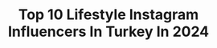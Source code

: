 ---
title: Top 10 Lifestyle Instagram Influencers In Turkey In 2024
description: >-
  Find top lifestyle Instagram influencers in Turkey in 2024. Most popular hashtags: #reklam #ke #summer.
platform: Instagram
hits: 628
text_top: Analyze the most popular Instagram influencers on inBeat.
text_bottom: Our database aggregates 628 Instagram influencers like this in Turkey for you to connect with.
profiles:
  - username: "hadleyogarro"
    fullname: >-
      Hadley Ogarro
    bio: >-
      #InHadleyWeTrust 🌍 food, events, fits, lifestyle + travel 📧 hello@hadleyogarro.com 📍 london
    location: "Turkey"
    followers: 15447
    engagement: 835
    commentsToLikes: 0.092943
    id: clivee2x62kfo0j08i3hyv71x
    verified: false
    hashtags: "#celestyaljourney, #londonrestaurants, #celestyal, #wizzair"
  - username: "gurkankacmazz"
    fullname: >-
      Gürkan Kaçmaz
    bio: >-
      91119919111✨ Influencer | Marketing&Pr Travel | LifeStyle | Fashion Reklam ve İş birlikleri için 📩 gurkan@thepeggi.co @eventmag Private Club
    location: "Turkey"
    followers: 107673
    engagement: 416
    commentsToLikes: 0.038907
    id: ckf5ttxg6irk50j237na50dj0
    verified: false
    hashtags: "#reklam, #kesfet, #fashionstyle, #dubai"
  - username: "saba"
    fullname: >-
      Saba
    bio: >-
      Fashion | Beauty | lifestyle
    location: "Turkey"
    followers: 477908
    engagement: 717
    commentsToLikes: 0.013948
    id: ck5q60o0vvee60i11vu8hh70y
    verified: false
    hashtags: "#nophotoshop, #blackandwhite, #beautiful, #1990"
  - username: "melisdilmener"
    fullname: >-
      Melis Dilmener
    bio: >-
      •Yaşam koçu •Content Creator | LifeStyle | Food •Annelik Sanatı Dergisi köşe yazarı 📝 •dilmenermelis@yahoo.com 📩
    location: "Turkey"
    followers: 419093
    engagement: 400
    commentsToLikes: 0.003466
    id: ck8sz15dsmsg70j78dyfir6ag
    verified: false
    hashtags: "#diorbeauty, #love, #reklam, #ak"
  - username: "endamdan"
    fullname: >-
      Endam Orçun
    bio: >-
      📍İzmir 💄Beauty | Makeup | Lifestyle 💌 endamorcun@gmail.com 👩🏻‍🔬PAU Chemical Engineering
    location: "Turkey"
    followers: 12558
    engagement: 532
    commentsToLikes: 0.127425
    id: ck600ropde50v0i14a6pfhv9w
    verified: false
    hashtags: "#avonturkiye, #niacinamide, #avon, #gold"
  - username: "ezgilkyaz"
    fullname: >-
      İlkyaz Ezgi U.
    bio: >-
      İstanbul, Türkiye ✉️ ezgilkyaz@hotmail.com Fashion | Interior | Lifestyle | Aesthetic
    location: "Turkey"
    followers: 60127
    engagement: 438
    commentsToLikes: 0.016952
    id: ckapbh5kizu6y0i78b0rea6ic
    verified: false
    hashtags: "#whatiwear, #outfitoftheday, #outfitinspiration, #ootd"
  - username: "amin_arzu"
    fullname: >-
      Arzu Shirmamedova
    bio: >-
      •Lifestyle Influencer • For collab: @amin.arzu.pr
    location: "Turkey"
    followers: 205679
    engagement: 1415
    commentsToLikes: 0.011545
    id: ckaox2yi1bjnv0i78z37jh0it
    verified: false
    hashtags: ""
  - username: "sarafeyzz"
    fullname: >-
      Sara Feyz
    bio: >-
      Beauty | lifestyle 📍ist 💚🕊️❤️
    location: "Turkey"
    followers: 89132
    engagement: 831
    commentsToLikes: 0.069192
    id: ckap2mfk5zh7y0i78t1tahvpr
    verified: false
    hashtags: "#sarafeyz, #makeupvideos, #challenge, #tehran"
  - username: "ecrenlepsikoloji"
    fullname: >-
      Ecren | 𝚿
    bio: >-
      • sbü psikoloji 3/4 👩🏽‍🎓 • iü çocuk gelişimi 2/4 🎓 • psychology - lifestyle - fashion - selfcare • reklam, pr ve iş birliği için dm&mail📩
    location: "Turkey"
    followers: 19472
    engagement: 451
    commentsToLikes: 2.246775
    id: ck6tnxjjsaxxi0j71mvog5a79
    verified: false
    hashtags: "#fyp, #psikologhan, #yks2024, #yks2025tayfa"
  - username: "nedayasee"
    fullname: >-
      Neda Yasee
    bio: >-
      Makeup, Lifestyle, Travel ✈️ Main Account @nedayasee2 📍Istanbul, Turkey
    location: "Turkey"
    followers: 1269433
    engagement: 1458
    commentsToLikes: 0.122544
    id: ck9werjgllief0j783wcx8twv
    verified: false
    hashtags: ""
---